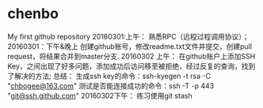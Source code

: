# chenbo
My first github repository
20160301:上午：
	熟悉RPC（远程过程调用协议）；
20160301：下午&晚上
	创建github账号，修改readme.txt文件并提交，创建pull request，将结果合并到master分支.
20160302 上午：
	在github账户上添加SSH Key，之间出现了好多问题，添加成功后访问移至被拒绝，经过反复的查询，找到了解决的方法; 
	总结：
		生成ssh key的命令：ssh-kyegen -t rsa -C "chbogee@163.com"
		测试是否能连接成功的命令：ssh -T -p 443 "git@ssh.github.com"
20160302下午：
	练习使用git stash

